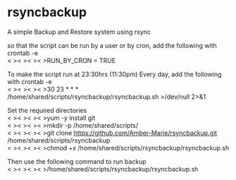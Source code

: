 # rsyncbackup
A simple Backup and Restore system using rsync

so that the script can be run by a user or by cron, add the following with crontab -e<br />
<&nbsp;><&nbsp;><&nbsp;><&nbsp;>RUN_BY_CRON = TRUE

To make the script run at 23:30hrs (11:30pm) Every day, add the following with crontab -e<br />
<&nbsp;><&nbsp;><&nbsp;><&nbsp;>30 23 * * * /home/shared/scripts/rsyncbackup/rsyncbackup.sh >/dev/null 2>&1

Set the required directories<br />
<&nbsp;><&nbsp;><&nbsp;><&nbsp;>yum -y install git<br />
<&nbsp;><&nbsp;><&nbsp;><&nbsp;>mkdir -p /home/shared/scripts/<br />
<&nbsp;><&nbsp;><&nbsp;><&nbsp;>git clone https://github.com/Amber-Marie/rsyncbackup.git /home/shared/scripts/rsyncbackup<br />
<&nbsp;><&nbsp;><&nbsp;><&nbsp;>chmod +x /home/shared/scripts/rsyncbackup/rsyncbackup.sh<br />

Then use the following command to run backup<br />
<&nbsp;><&nbsp;><&nbsp;><&nbsp;>/home/shared/scripts/rsyncbackup/rsyncbackup.sh
